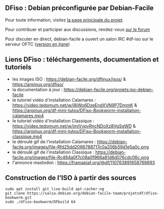 ## DFiso : Debian préconfigurée par Debian-Facile

Pour toute information, visitez [la page principale du projet](http://debian-facile.org/projets:iso-debian-facile).

Pour contribuer et participer aux discussions, rendez-vous [sur le forum](https://debian-facile.org/viewtopic.php?id=33230)

Pour discuter en direct, debian-facile a ouvert un salon IRC #df-iso sur le serveur OFTC ([version en ligne](https://webchat.oftc.net/?channels=df-iso))

## Liens DFiso : téléchargements, documentation et tutoriels

* les images ISO : https://debian-facile.org/dflinux/isos/ & https://arpinux.org/dfiso/
* la documentation à jour : https://debian-facile.org/projets:iso-debian-facile
* le tutoriel vidéo d'installation Calamares : https://video.tedomum.net/w/i8iWo6DzeEndXVN9P7DmmK & https://arpinux.org/df-mini-tutos/DFiso-Bookworm-installation-calamares.mp4
* le tutoriel vidéo d'installation Classique : https://video.tedomum.net/w/imiVvpvRncNDoXz8VgSgWD & https://arpinux.org/df-mini-tutos/DFiso-Bookworm-installation-classique.mp4
* le déroulé gif de l'installation Calamares : https://debian-facile.org/images/file-Rfd25dd2066788717c0a206b59d1e5a0c.png
* le déroulé gif de l'installation Classique : https://debian-facile.org/images/file-Rc484a0f7c08a0f966a81d8d076cdc06c.png
* l'annonce mastodon : https://framapiaf.org/@df/110763891658769893

## Construction de l'ISO à partir des sources

```
sudo apt install git live-build apt-cacher-ng
git clone https://salsa.debian.org/debian-facile-team/projetsdf/dfiso-bookworm.git
sudo ./dfiso-bookworm/DFbuild 64
```
